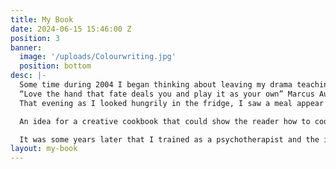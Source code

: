 ```yaml
---
title: My Book
date: 2024-06-15 15:46:00 Z
position: 3
banner:
  image: '/uploads/Colourwriting.jpg'
  position: bottom
desc: |-
  Some time during 2004 I began thinking about leaving my drama teaching job amid the curriculum changes that were disastrous for me and my neurodiverse students.  Their creative abilities stunted by an outdated syllabus of dry text, unsuitable (in my opinion) for any secondary classroom but for my dyslexic students was a tragic waste.  My own experience of school where I found myself struggling to focus and constantly in trouble trickled down my spine.  I knew I needed a new career where I could be myself and be useful.
  “Love the hand that fate deals you and play it as your own” Marcus Aurelius
  That evening as I looked hungrily in the fridge, I saw a meal appear which I remember felt delicious.  As I followed the feeling of making a dinner with what one has to hand, I remembered playing cards as a small child into my teens, with my wonderful Great Grandmother.  Each hand you are dealt you must play as it is, and that is where the seasoning of fun, luck and creative resource ignite your potential.

  An idea for a creative cookbook that could show the reader how to cook with intuition and instinct began to simmer.  A pack of playing cards who became a set of recipes, each with a character who showed you how, when and why to cook them, was on the boil.  The various salts and seeds of my personal and professional life combined into what would become Kitchen Therapy – how to become a conscious cook.  Drama teaching had shown me how to practice physical theatre, personifying objects and allowing them to speak, the vital role of creative confidence and how to reach our unique potential.  The essence of love in each meal we make, however small or grand, formed the foundation of this project.  By enjoying the process of putting imagination and practical play together in the kitchen, we create a recipe for life.

  It was some years later that I trained as a psychotherapist and the idea for the ‘cooking cure’ took shape and gave the creative cookbook a new dimension.  My earlier studies in anthropology, my fascination with Carl Jung and depth psychology now fed into the cookbook that you can delve into today.  It is a long and evolving story which I hope will come alive in your hands…
layout: my-book
---
```

